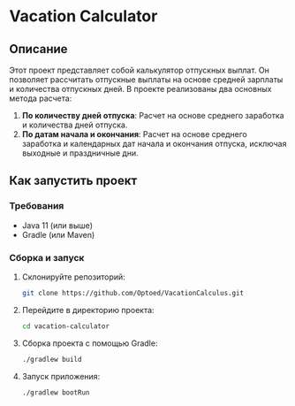 # Vacation Calculator

## Описание

Этот проект представляет собой калькулятор отпускных выплат. Он позволяет рассчитать отпускные выплаты на основе средней зарплаты и количества отпускных дней. В проекте реализованы два основных метода расчета:

1. **По количеству дней отпуска**: Расчет на основе среднего заработка и количества дней отпуска.
2. **По датам начала и окончания**: Расчет на основе среднего заработка и календарных дат начала и окончания отпуска, исключая выходные и праздничные дни.

## Как запустить проект

### Требования

- Java 11 (или выше)
- Gradle (или Maven)

### Сборка и запуск

1. Склонируйте репозиторий:
    ```bash
    git clone https://github.com/Optoed/VacationCalculus.git
    ```

2. Перейдите в директорию проекта:
    ```bash
    cd vacation-calculator
    ```

3. Сборка проекта с помощью Gradle:
    ```bash
    ./gradlew build
    ```

4. Запуск приложения:
    ```bash
    ./gradlew bootRun
    ```